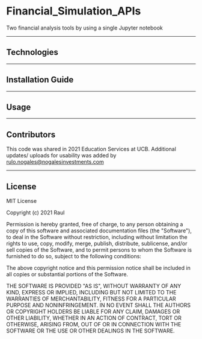 # Financial_Simulation_APIs
Two financial analysis tools by using a single Jupyter notebook

---

## Technologies

---

## Installation Guide

---

## Usage

---

## Contributors
This code was shared in 2021 Education Services at UCB. Additional updates/ uploads for usability was added by rulo.nogales@nogalesinvestments.com

---

## License
MIT License

Copyright (c) 2021 Raul 

Permission is hereby granted, free of charge, to any person obtaining a copy
of this software and associated documentation files (the "Software"), to deal
in the Software without restriction, including without limitation the rights
to use, copy, modify, merge, publish, distribute, sublicense, and/or sell
copies of the Software, and to permit persons to whom the Software is
furnished to do so, subject to the following conditions:

The above copyright notice and this permission notice shall be included in all
copies or substantial portions of the Software.

THE SOFTWARE IS PROVIDED "AS IS", WITHOUT WARRANTY OF ANY KIND, EXPRESS OR
IMPLIED, INCLUDING BUT NOT LIMITED TO THE WARRANTIES OF MERCHANTABILITY,
FITNESS FOR A PARTICULAR PURPOSE AND NONINFRINGEMENT. IN NO EVENT SHALL THE
AUTHORS OR COPYRIGHT HOLDERS BE LIABLE FOR ANY CLAIM, DAMAGES OR OTHER
LIABILITY, WHETHER IN AN ACTION OF CONTRACT, TORT OR OTHERWISE, ARISING FROM,
OUT OF OR IN CONNECTION WITH THE SOFTWARE OR THE USE OR OTHER DEALINGS IN THE
SOFTWARE.

